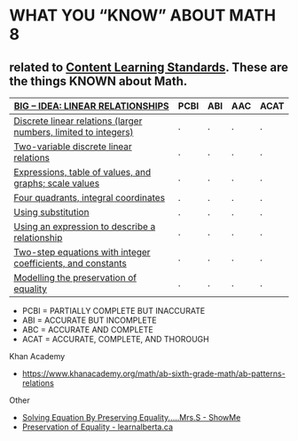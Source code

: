 # WHAT YOU “KNOW” ABOUT MATH 8
## related to [Content Learning Standards][new-bc-curriculum-math].  These are the things KNOWN about Math.

[BIG – IDEA: LINEAR RELATIONSHIPS](linear-realationships.md) | PCBI | ABI | AAC | ACAT
--- | --- | --- | --- | --- 
[Discrete linear relations \(larger numbers, limited to integers\)](linear-algebra.md) | . | . | . | . 
[Two-variable discrete linear relations]() | . | . | . | . 
[Expressions, table of values, and graphs; scale values]() | . | . | . | . 
[Four quadrants, integral coordinates]() | . | . | . | . 
[Using substitution]() | . | . | . | . 
[Using an expression to describe a relationship]() | . | . | . | . 
[Two-step equations with integer coefficients, and constants]() | . | . | . | . 
[Modelling the preservation of equality]() | . | . | . | . 

- PCBI = PARTIALLY COMPLETE BUT INACCURATE
- ABI = ACCURATE BUT INCOMPLETE
- ABC = ACCURATE AND COMPLETE
- ACAT = ACCURATE, COMPLETE, AND THOROUGH


Khan Academy
- https://www.khanacademy.org/math/ab-sixth-grade-math/ab-patterns-relations

Other
- [Solving Equation By Preserving Equality.....Mrs.S - ShowMe](http://www.showme.com/sh/?h=PzCmlrE)
- [Preservation of Equality - learnalberta.ca](http://www.learnalberta.ca/content/mepg7/html/pg7_preservationofequality/step1.html)



[new-bc-curriculum-math]:(https://curriculum.gov.bc.ca/curriculum/mathematics/8)
